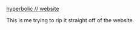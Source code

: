 [hyperbolic // website](https://pixelarity.com/hyperbolic)

This is me trying to rip it straight off of the website.